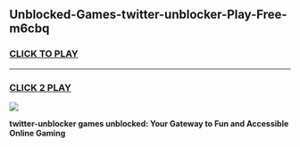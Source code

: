 
## Unblocked-Games-twitter-unblocker-Play-Free-m6cbq
<h3>
<a href="https://premium76.site?title=twitter-unblocker&ref=10A">CLICK TO PLAY</a></h3>
<hr>

<h3>
<a href="https://premium76.site?title=twitter-unblocker&ref=10A">CLICK 2 PLAY</a>
  
</h3>

<a href="https://premium76.site?title=twitter-unblocker&ref=10A"><img src="https://clearcache.store/games.png"></a>


**twitter-unblocker games unblocked: Your Gateway to Fun and Accessible Online Gaming**
